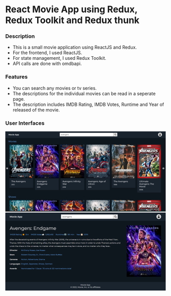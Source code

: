 # React Movie App using Redux, Redux Toolkit and Redux thunk

### Description
- This is a small movie application using ReactJS and Redux.
- For the frontend, I used ReactJS.
- For state management, I used Redux Toolkit.
- API calls are done with omdbapi.

### Features
- You can search any movies or tv series.
- The descriptions for the individual movies can be read in a seperate page.
- The description includes IMDB Rating, IMDB Votes, Runtime and Year of released of the movie.

### User Interfaces

![](gitImages/reduxMovieApp01.png)
![](gitImages/reduxMovieApp02.png)

